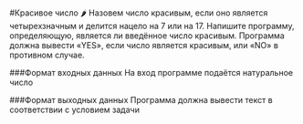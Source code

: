 #Красивое число 🌶️
Назовем число красивым, если оно является четырехзначным и делится нацело на 7 или на 17. Напишите программу, определяющую, является ли введённое число красивым. Программа должна вывести «YES», если число является красивым, или «NO» в противном случае.

###Формат входных данных
На вход программе подаётся натуральное число

###Формат выходных данных
Программа должна вывести текст в соответствии с условием задачи